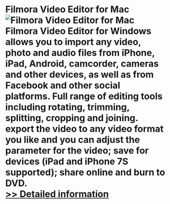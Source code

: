 # Filmora Video Editor for Mac<br />![Filmora Video Editor for Mac](https://mycommerce.akamaized.net/api/pimages/P300948046/BIG/300948046.PNG)<br />Filmora Video Editor for Windows allows you to import any video, photo and audio files from iPhone, iPad, Android, camcorder, cameras and other devices, as well as from Facebook and other social platforms. Full range of editing tools including rotating, trimming, splitting, cropping and joining. export the video to any video format you like and you can adjust the parameter for the video; save for devices (iPad and iPhone 7S supported); share online and burn to DVD.<br />[>> Detailed information](https://secure.shareit.com/shareit/product.html?productid=300948046&affiliateid=200057808)